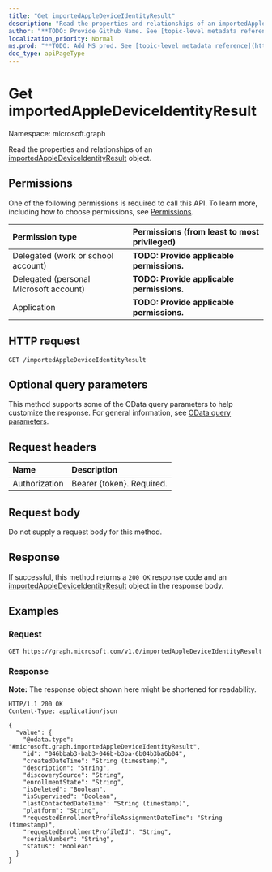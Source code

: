 ```yaml
---
title: "Get importedAppleDeviceIdentityResult"
description: "Read the properties and relationships of an importedAppleDeviceIdentityResult object."
author: "**TODO: Provide Github Name. See [topic-level metadata reference](https://msgo.azurewebsites.net/add/document/guidelines/metadata.html#topic-level-metadata)**"
localization_priority: Normal
ms.prod: "**TODO: Add MS prod. See [topic-level metadata reference](https://msgo.azurewebsites.net/add/document/guidelines/metadata.html#topic-level-metadata)**"
doc_type: apiPageType
---
```


# Get importedAppleDeviceIdentityResult
Namespace: microsoft.graph



Read the properties and relationships of an [importedAppleDeviceIdentityResult](../resources/importedappledeviceidentityresult.md) object.

## Permissions
One of the following permissions is required to call this API. To learn more, including how to choose permissions, see [Permissions](/graph/permissions-reference).

|Permission type|Permissions (from least to most privileged)|
|:---|:---|
|Delegated (work or school account)|**TODO: Provide applicable permissions.**|
|Delegated (personal Microsoft account)|**TODO: Provide applicable permissions.**|
|Application|**TODO: Provide applicable permissions.**|

## HTTP request

<!-- {
  "blockType": "ignored"
}
-->
``` http
GET /importedAppleDeviceIdentityResult
```

## Optional query parameters
This method supports some of the OData query parameters to help customize the response. For general information, see [OData query parameters](/graph/query-parameters).

## Request headers
|Name|Description|
|:---|:---|
|Authorization|Bearer {token}. Required.|

## Request body
Do not supply a request body for this method.

## Response

If successful, this method returns a `200 OK` response code and an [importedAppleDeviceIdentityResult](../resources/importedappledeviceidentityresult.md) object in the response body.

## Examples

### Request
<!-- {
  "blockType": "request",
  "name": "get_importedappledeviceidentityresult"
}
-->
``` http
GET https://graph.microsoft.com/v1.0/importedAppleDeviceIdentityResult
```


### Response
**Note:** The response object shown here might be shortened for readability.
<!-- {
  "blockType": "response",
  "truncated": true,
  "@odata.type": "microsoft.graph.importedAppleDeviceIdentityResult"
}
-->
``` http
HTTP/1.1 200 OK
Content-Type: application/json

{
  "value": {
    "@odata.type": "#microsoft.graph.importedAppleDeviceIdentityResult",
    "id": "046bbab3-bab3-046b-b3ba-6b04b3ba6b04",
    "createdDateTime": "String (timestamp)",
    "description": "String",
    "discoverySource": "String",
    "enrollmentState": "String",
    "isDeleted": "Boolean",
    "isSupervised": "Boolean",
    "lastContactedDateTime": "String (timestamp)",
    "platform": "String",
    "requestedEnrollmentProfileAssignmentDateTime": "String (timestamp)",
    "requestedEnrollmentProfileId": "String",
    "serialNumber": "String",
    "status": "Boolean"
  }
}
```

